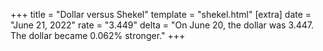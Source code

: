 +++
title = "Dollar versus Shekel"
template = "shekel.html"
[extra]
date = "June 21, 2022"
rate = "3.449"
delta = "On June 20, the dollar was 3.447. The dollar became 0.062% stronger."
+++
